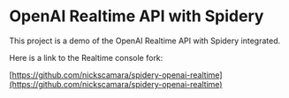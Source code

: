 # OpenAI Realtime API with Spidery

This project is a demo of the OpenAI Realtime API with Spidery integrated.

Here is a link to the Realtime console fork:

[https://github.com/nickscamara/spidery-openai-realtime](https://github.com/nickscamara/spidery-openai-realtime)